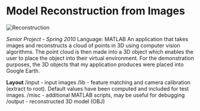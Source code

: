 Model Reconstruction from Images
===================
![Reconstruction](https://raw.githubusercontent.com/yazk/modelreconstruction/master/modelreconstruction/screenshots/cube_final.png)

_Senior Project - Spring 2010_
Language: MATLAB
An application that takes images and reconstructs a cloud of points in 3D using computer vision algorithms. The point cloud is then made into a 3D object which enables the user to place the object into their virtual environment. For the demonstration purposes, the 3D objects that my application produces were placed into Google Earth.

**Layout**
/input  - input images
/lib    - feature matching and camera calibration (extract to root). Default values have been computed and included for test images.
/misc   - additional MATLAB scripts, may be useful for debugging
/output - reconstructed 3D model (OBJ)